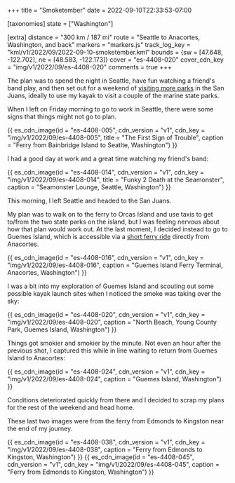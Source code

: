 +++
title = "Smoketember"
date = 2022-09-10T22:33:53-07:00

[taxonomies]
state = ["Washington"]

[extra]
distance = "300 km / 187 mi"
route = "Seattle to Anacortes, Washington, and back"
markers = "markers.js"
track_log_key = "kml/v1/2022/09/2022-09-10-smoketember.kml"
bounds = {sw = [47.648, -122.702], ne = [48.583, -122.173]}
cover = "es-4408-020"
cover_cdn_key = "img/v1/2022/09/es-4408-020"
comments = true
+++

The plan was to spend the night in Seattle, have fun watching a friend's band play, and then set out for a weekend of [visiting more parks](https://146parks.blog) in the San Juans, ideally to use my kayak to visit a couple of the marine state parks.

<!-- more -->

When I left on Friday morning to go to work in Seattle, there were some signs that things might not go to plan.

{{ es_cdn_image(id = "es-4408-005", cdn_version = "v1", cdn_key = "img/v1/2022/09/es-4408-005", title = "The First Sign of Trouble", caption = "Ferry from Bainbridge Island to Seatlte, Washington") }}

I had a good day at work and a great time watching my friend's band:

{{ es_cdn_image(id = "es-4408-014", cdn_version = "v1", cdn_key = "img/v1/2022/09/es-4408-014", title = "Funky 2 Death at the Seamonster", caption = "Seamonster Lounge, Seattle, Washington") }}

This morning, I left Seattle and headed to the San Juans.

My plan was to walk on to the ferry to Orcas Island and use taxis to get to/from the two state parks on the island, but I was feeling nervous about how that plan would work out. At the last moment, I decided instead to go to Guemes Island, which is accessible via a [short ferry ride](https://www.guemesislandferry.com) directly from Anacortes.

{{ es_cdn_image(id = "es-4408-016", cdn_version = "v1", cdn_key = "img/v1/2022/09/es-4408-016", caption = "Guemes Island Ferry Terminal, Anacortes, Washington") }}

I was a bit into my exploration of Guemes Island and scouting out some possible kayak launch sites when I noticed the smoke was taking over the sky:

{{ es_cdn_image(id = "es-4408-020", cdn_version = "v1", cdn_key = "img/v1/2022/09/es-4408-020", caption = "North Beach, Young County Park, Guemes Island, Washington") }}

Things got smokier and smokier by the minute. Not even an hour after the previous shot, I captured this while in line waiting to return from Guemes Island to Anacortes:

{{ es_cdn_image(id = "es-4408-024", cdn_version = "v1", cdn_key = "img/v1/2022/09/es-4408-024", caption = "Guemes Island, Washington") }}

Conditions deteriorated quickly from there and I decided to scrap my plans for the rest of the weekend and head home.

These last two images were from the ferry from Edmonds to Kingston near the end of my journey.

{{ es_cdn_image(id = "es-4408-038", cdn_version = "v1", cdn_key = "img/v1/2022/09/es-4408-038", caption = "Ferry from Edmonds to Kingston, Washington") }}
{{ es_cdn_image(id = "es-4408-045", cdn_version = "v1", cdn_key = "img/v1/2022/09/es-4408-045", caption = "Ferry from Edmonds to Kingston, Washington") }}
